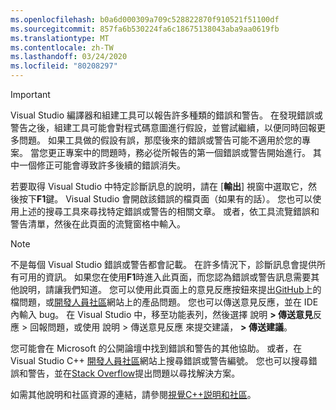 ```yaml
---
ms.openlocfilehash: b0a6d000309a709c528822870f910521f51100df
ms.sourcegitcommit: 857fa6b530224fa6c18675138043aba9aa0619fb
ms.translationtype: MT
ms.contentlocale: zh-TW
ms.lasthandoff: 03/24/2020
ms.locfileid: "80208297"
---
```

> [!IMPORTANT]
> Visual Studio 編譯器和組建工具可以報告許多種類的錯誤和警告。 在發現錯誤或警告之後，組建工具可能會對程式碼意圖進行假設，並嘗試繼續，以便同時回報更多問題。 如果工具做的假設有誤，那麼後來的錯誤或警告可能不適用於您的專案。 當您更正專案中的問題時，務必從所報告的第一個錯誤或警告開始進行。 其中一個修正可能會導致許多後續的錯誤消失。

若要取得 Visual Studio 中特定診斷訊息的說明，請在 [**輸出**] 視窗中選取它，然後按下**F1**鍵。 Visual Studio 會開啟該錯誤的檔頁面（如果有的話）。 您也可以使用上述的搜尋工具來尋找特定錯誤或警告的相關文章。 或者，依工具流覽錯誤和警告清單，然後在此頁面的流覽窗格中輸入。

> [!NOTE]
> 不是每個 Visual Studio 錯誤或警告都會記載。 在許多情況下，診斷訊息會提供所有可用的資訊。 如果您在使用**F1**時進入此頁面，而您認為錯誤或警告訊息需要其他說明，請讓我們知道。 您可以使用此頁面上的意見反應按鈕來提出[GitHub](https://github.com/MicrosoftDocs/cpp-docs/issues)上的檔問題，或[開發人員社區](https://developercommunity.visualstudio.com/spaces/8/index.html)網站上的產品問題。 您也可以傳送意見反應，並在 IDE 內輸入 bug。 在 Visual Studio 中，移至功能表列，然後選擇 說明 **> 傳送意見**反應 > 回報問題，或使用 說明 > 傳送意見反應 來提交建議， **> 傳送建議**。

您可能會在 Microsoft 的公開論壇中找到錯誤和警告的其他協助。 或者，在 Visual Studio C++ [開發人員社區](https://developercommunity.visualstudio.com/spaces/8/index.html)網站上搜尋錯誤或警告編號。 您也可以搜尋錯誤和警告，並在[Stack Overflow](https://stackoverflow.com/)提出問題以尋找解決方案。

如需其他說明和社區資源的連結，請參閱[視覺C++説明和社區](../../overview/visual-cpp-help-and-community.md)。
